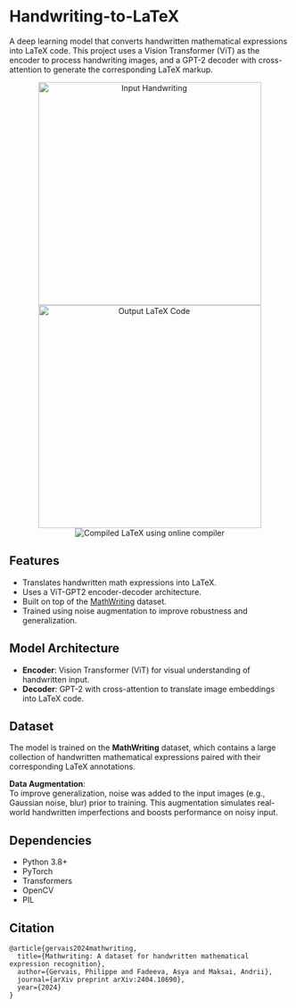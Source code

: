 # Handwriting-to-LaTeX

A deep learning model that converts handwritten mathematical expressions into LaTeX code. This project uses a Vision Transformer (ViT) as the encoder to process handwriting images, and a GPT-2 decoder with cross-attention to generate the corresponding LaTeX markup.

<div align="center">
  <img src="![image](https://github.com/user-attachments/assets/e9296967-f864-44aa-9407-062d08f4970e)
" alt="Input Handwriting" width="400"/>
  <img src="![image](https://github.com/user-attachments/assets/1b59a78a-54a3-41e9-8733-662b7664f998)
" alt="Output LaTeX Code" width="400"/>
  <img src="![image](https://github.com/user-attachments/assets/b630f11a-b50a-4202-8b94-3f743db03685)
" alt="Compiled LaTeX using online compiler">
</div>

##  Features

- Translates handwritten math expressions into LaTeX.
- Uses a ViT-GPT2 encoder-decoder architecture.
- Built on top of the [MathWriting](https://arxiv.org/abs/2404.10690) dataset.
- Trained using noise augmentation to improve robustness and generalization.

##  Model Architecture

- **Encoder**: Vision Transformer (ViT) for visual understanding of handwritten input.
- **Decoder**: GPT-2 with cross-attention to translate image embeddings into LaTeX code.


## Dataset

The model is trained on the **MathWriting** dataset, which contains a large collection of handwritten mathematical expressions paired with their corresponding LaTeX annotations.

**Data Augmentation**:  
To improve generalization, noise was added to the input images (e.g., Gaussian noise, blur) prior to training. This augmentation simulates real-world handwritten imperfections and boosts performance on noisy input.

## Dependencies
- Python 3.8+
- PyTorch
- Transformers
- OpenCV
- PIL

## Citation
```
@article{gervais2024mathwriting,
  title={Mathwriting: A dataset for handwritten mathematical expression recognition},
  author={Gervais, Philippe and Fadeeva, Asya and Maksai, Andrii},
  journal={arXiv preprint arXiv:2404.10690},
  year={2024}
}
```
